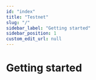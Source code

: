```yaml
---
id: "index"
title: "Testnet"
slug: "/"
sidebar_label: "Getting started"
sidebar_position: 1
custom_edit_url: null
---
```


# Getting started